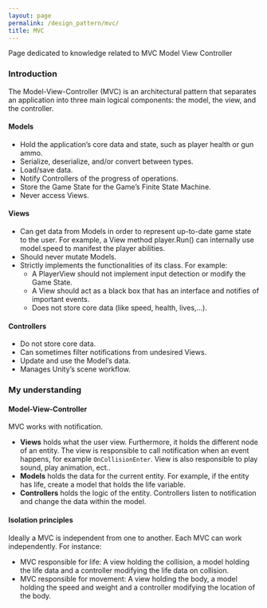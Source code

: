 ```yaml
---
layout: page
permalink: /design_pattern/mvc/
title: MVC
---
```


Page dedicated to knowledge related to MVC Model View Controller

### **Introduction**
The Model-View-Controller (MVC) is an architectural pattern that separates an application into three main logical components: the model, the view, and the controller.

#### Models
- Hold the application’s core data and state, such as player health or gun ammo.
- Serialize, deserialize, and/or convert between types.
- Load/save data.
- Notify Controllers of the progress of operations.
- Store the Game State for the Game’s Finite State Machine.
- Never access Views.

#### Views
- Can get data from Models in order to represent up-to-date game state to the user. For example, a View method player.Run() can internally use model.speed to manifest the player abilities.
- Should never mutate Models.
- Strictly implements the functionalities of its class. For example:
    - A PlayerView should not implement input detection or modify the Game State.
    - A View should act as a black box that has an interface and notifies of important events.
    - Does not store core data (like speed, health, lives,…).

#### Controllers
- Do not store core data.
- Can sometimes filter notifications from undesired Views.
- Update and use the Model’s data.
- Manages Unity’s scene workflow.

### **My understanding**

#### Model-View-Controller
MVC works with notification.
- **Views** holds what the user view. Furthermore, it holds the different node of an entity. The view is responsible to call notification when an event happens, for example ```OnCollisionEnter```. View is also responsible to play sound, play animation, ect..
- **Models** holds the data for the current entity. For example, if the entity has life, create a model that holds the life variable.
- **Controllers** holds the logic of the entity. Controllers listen to notification and change the data within the model.

#### Isolation principles
Ideally a MVC is independent from one to another. Each MVC can work independently. For instance:
- MVC responsible for life: A view holding the collision, a model holding the life data and a controller modifying the life data on collision.
- MVC responsible for movement: A view holding the body, a model holding the speed and weight and a controller modifying the location of the body.


